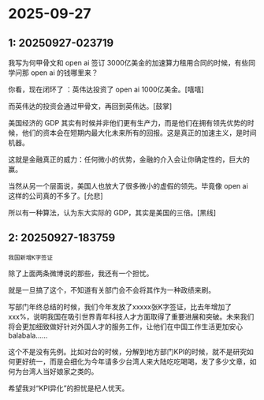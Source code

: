 # 2025-09-27

## 1: 20250927-023719

我写为何甲骨文和 open ai 签订 3000亿美金的加速算力租用合同的时候，有些同学问那 open ai 的钱哪里来？

你看，现在闭环了 ：英伟达投资了 open ai 1000亿美金。[嘻嘻]

而英伟达的投资会通过甲骨文，再回到英伟达。[鼓掌]

美国经济的 GDP 其实有时候并非他们更有生产力，而是他们在拥有领先优势的时候，他们的资本会在短期内最大化未来所有的回报。这是真正的加速主义，是时间机器。

这就是金融真正的威力：任何微小的优势，金融的介入会让你确定性的，巨大的赢。

当然从另一个层面说，美国人也放大了很多微小的虚假的领先。毕竟像 open ai 这样的公司真的不多了。[允悲] 

所以有一种算法，认为东大实际的 GDP，其实是美国的三倍。[黑线]

## 2: 20250927-183759

`我国新增K字签证` 

除了上面两条微博说的那些，我还有一个担忧。

就是一旦搞了这个，不知道有关部门会不会将其作为一种政绩来刷。

写部门年终总结的时候，我们今年发放了xxxxx张K字签证，比去年增加了xxx%，说明我国在吸引世界青年科技人才方面取得了重要进展和突破。未来我们将会更加细致做好针对外国人才的服务工作，让他们在中国工作生活更加安心balabala……

这个不是没有先例。比如对台的时候，分解到地方部门KPI的时候，就不是研究如何更好统一，而是会细化为今年请多少台湾人来大陆吃吃喝喝，发了多少文章，如何为台湾人当好娘家之类的。 

希望我对“KPI异化”的担忧是杞人忧天。

